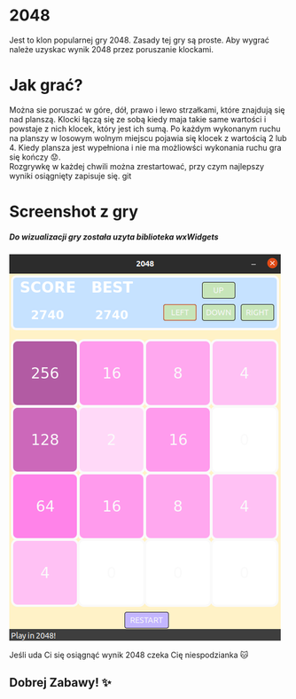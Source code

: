 # 2048 
Jest to klon popularnej gry 2048.
Zasady tej gry są proste. Aby wygrać należe uzyskac wynik 2048 przez poruszanie klockami.

# Jak grać?
Można sie poruszać w góre, dół, prawo i lewo strzałkami, które znajdują się nad planszą.
Klocki łączą się ze sobą kiedy maja takie same wartości i powstaje z nich klocek, który jest ich sumą.
Po każdym wykonanym ruchu na planszy w losowym wolnym miejscu pojawia się klocek z wartością 2 lub 4.
Kiedy plansza jest wypełniona i nie ma możliowści wykonania ruchu gra się kończy :worried:.  
Rozgrywkę w każdej chwili można zrestartować, przy czym najlepszy wyniki osiągnięty zapisuje się.
git 

# Screenshot z gry
#####  Do wizualizacji gry została uzyta biblioteka wxWidgets
<img src="2048.png"/>

Jeśli uda Ci się osiągnąć wynik 2048 czeka Cię niespodzianka :cat:

## Dobrej Zabawy! :sparkles:
